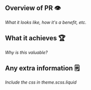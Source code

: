 ## Overview of PR 👁️
*What it looks like, how it's a benefit, etc.*

## What it achieves 🏆
*Why is this valuable?*

## Any extra information 🗒️
*Include the css in theme.scss.liquid*
